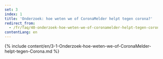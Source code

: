 ```yaml
---
set: 3
index: 1
title: 'Onderzoek: hoe weten we of CoronaMelder helpt tegen corona?'
redirect_from: 
  - /fr/faq/40-onderzoek-hoe-weten-we-of-coronamelder-helpt-tegen-corona
contentLang: en
---
```

{% include content/en/3-1-Onderzoek-hoe-weten-we-of-CoronaMelder-helpt-tegen-Corona.md %}
